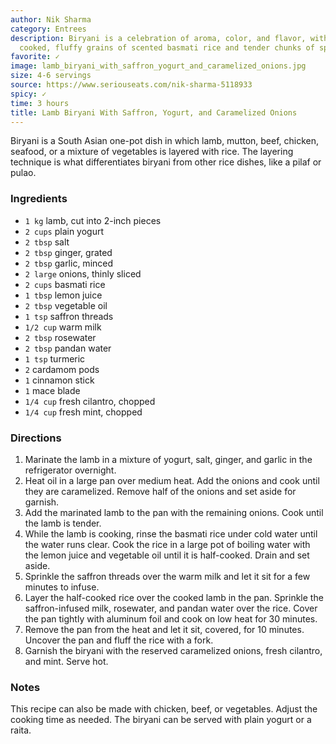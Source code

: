 ```yaml
---
author: Nik Sharma
category: Entrees
description: Biryani is a celebration of aroma, color, and flavor, with perfectly
  cooked, fluffy grains of scented basmati rice and tender chunks of spiced lamb.
favorite: ✓
image: lamb_biryani_with_saffron_yogurt_and_caramelized_onions.jpg
size: 4-6 servings
source: https://www.seriouseats.com/nik-sharma-5118933
spicy: ✓
time: 3 hours
title: Lamb Biryani With Saffron, Yogurt, and Caramelized Onions
---
```

Biryani is a South Asian one-pot dish in which lamb, mutton, beef, chicken, seafood, or a mixture of vegetables is layered with rice. The layering technique is what differentiates biryani from other rice dishes, like a pilaf or pulao.

### Ingredients

* `1 kg` lamb, cut into 2-inch pieces
* `2 cups` plain yogurt
* `2 tbsp` salt
* `2 tbsp` ginger, grated
* `2 tbsp` garlic, minced
* `2 large` onions, thinly sliced
* `2 cups` basmati rice
* `1 tbsp` lemon juice
* `2 tbsp` vegetable oil
* `1 tsp` saffron threads
* `1/2 cup` warm milk
* `2 tbsp` rosewater
* `2 tbsp` pandan water
* `1 tsp` turmeric
* `2` cardamom pods
* `1` cinnamon stick
* `1` mace blade
* `1/4 cup` fresh cilantro, chopped
* `1/4 cup` fresh mint, chopped

### Directions

1. Marinate the lamb in a mixture of yogurt, salt, ginger, and garlic in the refrigerator overnight.
2. Heat oil in a large pan over medium heat. Add the onions and cook until they are caramelized. Remove half of the onions and set aside for garnish.
3. Add the marinated lamb to the pan with the remaining onions. Cook until the lamb is tender.
4. While the lamb is cooking, rinse the basmati rice under cold water until the water runs clear. Cook the rice in a large pot of boiling water with the lemon juice and vegetable oil until it is half-cooked. Drain and set aside.
5. Sprinkle the saffron threads over the warm milk and let it sit for a few minutes to infuse.
6. Layer the half-cooked rice over the cooked lamb in the pan. Sprinkle the saffron-infused milk, rosewater, and pandan water over the rice. Cover the pan tightly with aluminum foil and cook on low heat for 30 minutes.
7. Remove the pan from the heat and let it sit, covered, for 10 minutes. Uncover the pan and fluff the rice with a fork.
8. Garnish the biryani with the reserved caramelized onions, fresh cilantro, and mint. Serve hot.

### Notes

This recipe can also be made with chicken, beef, or vegetables. Adjust the cooking time as needed. The biryani can be served with plain yogurt or a raita.